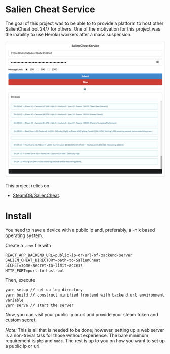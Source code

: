 # Salien Cheat Service
The goal of this project was to be able to to provide a platform to host
other SalienCheat bot 24/7 for others. One of the motivation for this
project was the inability to use Heroku workers after a mass suspension.

![DemoImage](https://raw.githubusercontent.com/lamdaV/SalienCheatService/master/demo.png?token=AK60HfKg-GoEmDjHuU2eze3wj7A5HcKaks5bQf0ywA%3D%3D)

This project relies on
- [SteamDB/SalienCheat](https://github.com/SteamDatabase/SalienCheat).

# Install
You need to have a device with a public ip and, preferably, a -nix based
operating system.

Create a `.env` file with
```
REACT_APP_BACKEND_URL=public-ip-or-url-of-backend-server
SALIEN_CHEAT_DIRECTORY=path-to-SalienCheat
SECRET=some-secret-to-limit-access
HTTP_PORT=port-to-host-bot
```

Then, execute
```
yarn setup // set up log directory
yarn build // construct minified frontend with backend url environment variable
yarn serve // start the server
```

Now, you can visit your public ip or url and provide your steam token
and custom secret.

*Note:* This is all that is needed to be done; however, setting up a web server
is a non-trivial task for those without experience. The bare minimum requirement
is `php` and `node`. The rest is up to you on how you want to set up a public ip
or url.
